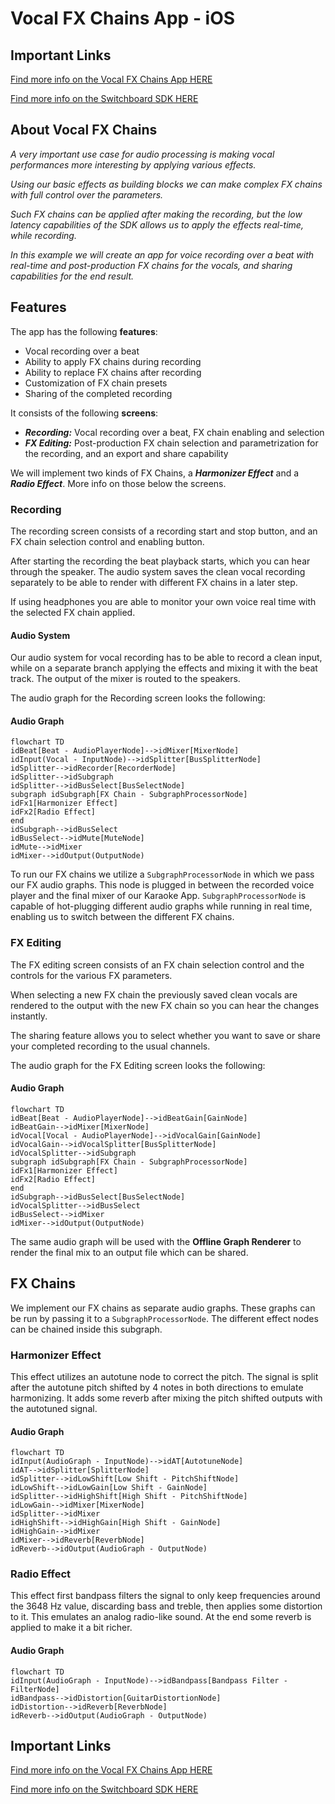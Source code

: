 # Vocal FX Chains App - iOS

## Important Links

<a href="https://docs.switchboard.audio/docs/examples/vocal-fx-chains/" target="_blank">Find more info on the Vocal FX Chains App HERE</a>

<a href="https://docs.switchboard.audio/" target="_blank">Find more info on the Switchboard SDK HERE</a>

## About Vocal FX Chains

*A very important use case for audio processing is making vocal performances more interesting by applying various effects.*

*Using our basic effects as building blocks we can make complex FX chains with full control over the parameters.*

*Such FX chains can be applied after making the recording, but the low latency capabilities of the SDK allows us to apply the effects real-time, while recording.*

*In this example we will create an app for voice recording over a beat with real-time and post-production FX chains for the vocals, and sharing capabilities for the end result.*

## Features

The app has the following **features**:

- Vocal recording over a beat
- Ability to apply FX chains during recording
- Ability to replace FX chains after recording
- Customization of FX chain presets
- Sharing of the completed recording

It consists of the following **screens**:

- ***Recording:*** Vocal recording over a beat, FX chain enabling and selection
- ***FX Editing:*** Post-production FX chain selection and parametrization for the recording, and an export and share capability

We will implement two kinds of FX Chains, a ***Harmonizer Effect*** and a ***Radio Effect***. More info on those below the screens.

### Recording

The recording screen consists of a recording start and stop button, and an FX chain selection control and enabling button.

After starting the recording the beat playback starts, which you can hear through the speaker. The audio system saves the clean vocal recording separately to be able to render with different FX chains in a later step.

If using headphones you are able to monitor your own voice real time with the selected FX chain applied.

#### Audio System

Our audio system for vocal recording has to be able to record a clean input, while on a separate branch applying the effects and mixing it with the beat track. The output of the mixer is routed to the speakers.

The audio graph for the Recording screen looks the following:

#### Audio Graph

```mermaid
flowchart TD
idBeat[Beat - AudioPlayerNode]-->idMixer[MixerNode]
idInput(Vocal - InputNode)-->idSplitter[BusSplitterNode]
idSplitter-->idRecorder[RecorderNode]
idSplitter-->idSubgraph
idSplitter-->idBusSelect[BusSelectNode]
subgraph idSubgraph[FX Chain - SubgraphProcessorNode]
idFx1[Harmonizer Effect]
idFx2[Radio Effect]
end
idSubgraph-->idBusSelect
idBusSelect-->idMute[MuteNode]
idMute-->idMixer
idMixer-->idOutput(OutputNode)
```

To run our FX chains we utilize a `SubgraphProcessorNode` in which we pass our FX audio graphs. This node is plugged in between the recorded voice player and the final mixer of our Karaoke App. `SubgraphProcessorNode` is capable of hot-plugging different audio graphs while running in real time, enabling us to switch between the different FX chains.

### FX Editing

The FX editing screen consists of an FX chain selection control and the controls for the various FX parameters.

When selecting a new FX chain the previously saved clean vocals are rendered to the output with the new FX chain so you can hear the changes instantly.

The sharing feature allows you to select whether you want to save or share your completed recording to the usual channels.

<Screenshot src="/img/vocal-fx-chains-app-fxediting-screen.png" width="320" />

The audio graph for the FX Editing screen looks the following:

#### Audio Graph

```mermaid
flowchart TD
idBeat[Beat - AudioPlayerNode]-->idBeatGain[GainNode]
idBeatGain-->idMixer[MixerNode]
idVocal[Vocal - AudioPlayerNode]-->idVocalGain[GainNode]
idVocalGain-->idVocalSplitter[BusSplitterNode]
idVocalSplitter-->idSubgraph
subgraph idSubgraph[FX Chain - SubgraphProcessorNode]
idFx1[Harmonizer Effect]
idFx2[Radio Effect]
end
idSubgraph-->idBusSelect[BusSelectNode]
idVocalSplitter-->idBusSelect
idBusSelect-->idMixer
idMixer-->idOutput(OutputNode)
```

The same audio graph will be used with the **Offline Graph Renderer** to render the final mix to an output file which can be shared.

## FX Chains

We implement our FX chains as separate audio graphs. These graphs can be run by passing it to a `SubgraphProcessorNode`.
The different effect nodes can be chained inside this subgraph.

### Harmonizer Effect

This effect utilizes an autotune node to correct the pitch. The signal is split after the autotune pitch shifted by 4 notes in both directions to emulate harmonizing. It adds some reverb after mixing the pitch shifted outputs with the autotuned signal.

#### Audio Graph

```mermaid
flowchart TD
idInput(AudioGraph - InputNode)-->idAT[AutotuneNode]
idAT-->idSplitter[SplitterNode]
idSplitter-->idLowShift[Low Shift - PitchShiftNode]
idLowShift-->idLowGain[Low Shift - GainNode]
idSplitter-->idHighShift[High Shift - PitchShiftNode]
idLowGain-->idMixer[MixerNode]
idSplitter-->idMixer
idHighShift-->idHighGain[High Shift - GainNode]
idHighGain-->idMixer
idMixer-->idReverb[ReverbNode]
idReverb-->idOutput(AudioGraph - OutputNode)
```

### Radio Effect

This effect first bandpass filters the signal to only keep frequencies around the 3648 Hz value, discarding bass and treble, then applies some distortion to it. This emulates an analog radio-like sound. At the end some reverb is applied to make it a bit richer.

#### Audio Graph

```mermaid
flowchart TD
idInput(AudioGraph - InputNode)-->idBandpass[Bandpass Filter - FilterNode]
idBandpass-->idDistortion[GuitarDistortionNode]
idDistortion-->idReverb[ReverbNode]
idReverb-->idOutput(AudioGraph - OutputNode)
```

## Important Links

<a href="https://docs.switchboard.audio/docs/examples/vocal-fx-chains/" target="_blank">Find more info on the Vocal FX Chains App HERE</a>

<a href="https://docs.switchboard.audio/" target="_blank">Find more info on the Switchboard SDK HERE</a>
